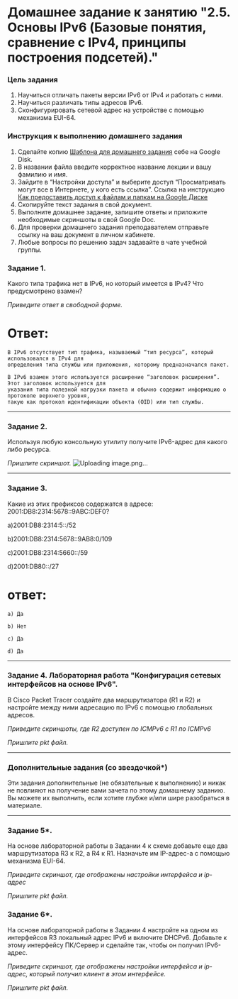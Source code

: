 # Домашнее задание к занятию "2.5. Основы IPv6 (Базовые понятия, сравнение с IPv4, принципы построения подсетей)."

### Цель задания

1. Научиться отличать пакеты версии IPv6 от IPv4 и работать с ними.
2. Научиться различать типы адресов IPv6.
3. Сконфигурировать сетевой адрес на устройстве с помощью механизма EUI-64.

### Инструкция к выполнению домашнего задания

1. Сделайте копию [Шаблона для домашнего задания](https://docs.google.com/document/d/1youKpKm_JrC0UzDyUslIZW2E2bIv5OVlm_TQDvH5Pvs/edit) себе на Google Disk.
2. В названии файла введите корректное название лекции и вашу фамилию и имя.
3. Зайдите в “Настройки доступа” и выберите доступ “Просматривать могут все в Интернете, у кого есть ссылка”.
 Ссылка на инструкцию [Как предоставить доступ к файлам и папкам на Google Диске](https://support.google.com/docs/answer/2494822?hl=ru&co=GENIE.Platform%3DDesktop)
5. Скопируйте текст задания в свой документ.
6. Выполните домашнее задание, запишите ответы и приложите необходимые скриншоты в свой Google Doc.
7. Для проверки домашнего задания преподавателем отправьте ссылку на ваш документ в личном кабинете.
8. Любые вопросы по решению задач задавайте в чате учебной группы.


### Задание 1.

Какого типа трафика нет в IPv6, но который имеется в IPv4? Что предусмотрено взамен?

*Приведите ответ в свободной форме.*
# Ответ:
```
В IPv6 отсутствует тип трафика, называемый “тип ресурса”, который использовался в IPv4 для
определения типа службы или приложения, которому предназначался пакет.

В IPv6 взамен этого используется расширение “заголовок расширения”. Этот заголовок используется для
указания типа полезной нагрузки пакета и обычно содержит информацию о протоколе верхнего уровня,
такую как протокол идентификации объекта (OID) или тип службы.
```
---

### Задание 2.

Используя любую консольную утилиту получите IPv6-адрес для какого либо ресурса.

*Пришлите скриншот.*
![Uploading image.png…]()

---

### Задание 3.

Какие из этих префиксов содержатся в адресе: 2001:DB8:2314:5678::9ABC:DEF0?

a)2001:DB8:2314:5::/52

b)2001:DB8:2314:5678::9AB8:0/109

c)2001:DB8:2314:5660::/59

d)2001:DB80::/27
# ответ: 
```
a) Да

b) Нет

c) Да

d) Да
```
---

### Задание 4. Лабораторная работа "Конфигурация сетевых интерфейсов на основе IPv6".

В Cisco Packet Tracer создайте два маршрутизатора (R1 и R2) и настройте между ними адресацию по IPv6 с помощью глобальных адресов.

*Приведите скриншоты, где R2 доступен по ICMPv6 с R1 по ICMPv6*

*Пришлите pkt файл.*

---

### Дополнительные задания (со звездочкой*)

Эти задания дополнительные (не обязательные к выполнению) и никак не повлияют на получение вами зачета по этому домашнему заданию. Вы можете их выполнить, если хотите глубже и/или шире разобраться в материале.

---
### Задание 5*.

На основе лабораторной работы в Задании 4 к схеме добавьте еще два маршрутизатора R3 к R2, а R4 к R1. Назначьте им IP-адрес-а c помощью механизма EUI-64.

*Приведите скриншот, где отображены настройки интерфейса и ip-адрес*

*Пришлите pkt файл.*

### Задание 6*.

На основе лабораторной работы в Задании 4 настройте на одном из интерфейсов R3 локальный адрес IPv6 и включите DHCPv6. Добавьте к этому интерфейсу ПК/Сервер и сделайте так, чтобы он получил IPv6-адрес.

*Приведите скриншот, где отображены настройки интерфейса и ip-адрес, который получил клиент в этом интерфейсе.*

*Пришлите pkt файл.*

